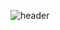 ![header](https://capsule-render.vercel.app/api?type=cylinder&color=FFCFCB&height=300&section=header&text=Welcome%20I'm%20Podo&fontColor=E7F9F0&fontSize=70&animation=twinkling)
<!--

### Hi there 👋

- 🔭 I’m currently working on ...
- 🌱 I’m currently learning ...
- 👯 I’m looking to collaborate on ...
- 🤔 I’m looking for help with ...
- 💬 Ask me about ...
- 📫 How to reach me: ...
- 😄 Pronouns: ...
- ⚡ Fun fact: ...
-->
